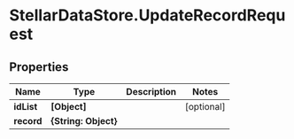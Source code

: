 # StellarDataStore.UpdateRecordRequest

## Properties

Name | Type | Description | Notes
------------ | ------------- | ------------- | -------------
**idList** | **[Object]** |  | [optional] 
**record** | **{String: Object}** |  | 


